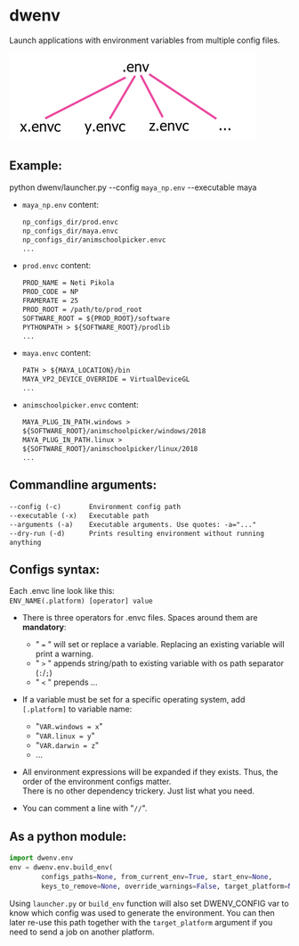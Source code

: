 # dwenv
Launch applications with environment variables from multiple config files.

![.env & .envc hierarchy][image]

[image]: hierarchy.png "files hierarchy"

## Example:
python dwenv/launcher.py --config `maya_np.env` --executable maya

* `maya_np.env` content:
    ```
    np_configs_dir/prod.envc
    np_configs_dir/maya.envc
    np_configs_dir/animschoolpicker.envc
    ...
    ```

* `prod.envc` content:
    ```
    PROD_NAME = Neti Pikola
    PROD_CODE = NP
    FRAMERATE = 25
    PROD_ROOT = /path/to/prod_root
    SOFTWARE_ROOT = ${PROD_ROOT}/software
    PYTHONPATH > ${SOFTWARE_ROOT}/prodlib
    ...
    ```

* `maya.envc` content:
    ```
    PATH > ${MAYA_LOCATION}/bin
    MAYA_VP2_DEVICE_OVERRIDE = VirtualDeviceGL
    ...
    ```

* `animschoolpicker.envc` content:
    ```
    MAYA_PLUG_IN_PATH.windows > ${SOFTWARE_ROOT}/animschoolpicker/windows/2018
    MAYA_PLUG_IN_PATH.linux > ${SOFTWARE_ROOT}/animschoolpicker/linux/2018
    ...
    ```

## Commandline arguments:
    --config (-c)       Environment config path
    --executable (-x)   Executable path
    --arguments (-a)    Executable arguments. Use quotes: -a="..."
    --dry-run (-d)      Prints resulting environment without running anything


## Configs syntax:
Each .envc line look like this:\
`ENV_NAME(.platform) [operator] value`
- There is three operators for .envc files. Spaces around them are **mandatory**:
    * " `=` " will set or replace a variable. Replacing an existing variable will print a warning.
    * " `>` " appends string/path to existing variable with os path separator (`:`/`;`)
    * " `<` " prepends ...

- If a variable must be set for a specific operating system, add `[.platform]` to variable name:
    * "`VAR.windows = x`"
    * "`VAR.linux = y`"
    * "`VAR.darwin = z`"
    * ...

- All environment expressions will be expanded if they exists. Thus, the order of the environment configs matter.\
There is no other dependency trickery. Just list what you need.

- You can comment a line with "`//`".


## As a python module:
```python
import dwenv.env
env = dwenv.env.build_env(
        configs_paths=None, from_current_env=True, start_env=None,
        keys_to_remove=None, override_warnings=False, target_platform=None)
```
Using `launcher.py` or `build_env` function will also set DWENV_CONFIG var to know which config was used to generate the environment. You can then later re-use this path together with the `target_platform` argument if you need to send a job on another platform.
